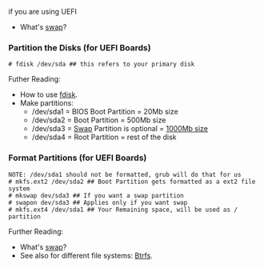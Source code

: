 if you are using UEFI


* What's [swap](https://wiki.archlinux.org/index.php/Swap)?



### Partition the Disks (for UEFI Boards)
    # fdisk /dev/sda ## this refers to your primary disk
Futher Reading:
* How to use [fdisk](https://wiki.archlinux.org/index.php/Fdisk).
* Make partitions:
    * /dev/sda1 = BIOS Boot Partition = 20Mb size
    * /dev/sda2 = Boot Partition = 500Mb size
    * /dev/sda3 = [Swap](https://wiki.archlinux.org/index.php/Swap) Partition is optional = [1000Mb size](https://wiki.archlinux.org/index.php/Swap)
    * /dev/sda4 = Root Partition = rest of the disk
### Format Partitions (for UEFI Boards)
    NOTE: /dev/sda1 should not be formatted, grub will do that for us
    # mkfs.ext2 /dev/sda2 ## Boot Partition gets formatted as a ext2 file system
    # mkswap dev/sda3 ## If you want a swap partition
    # swapon dev/sda3 ## Applies only if you want swap
    # mkfs.ext4 /dev/sda1 ## Your Remaining space, will be used as / partition
Further Reading:
* What's [swap](https://wiki.archlinux.org/index.php/Swap)?
* See also for different file systems: [Btrfs](http://wiki.archlinux.org/index.php/Btrfs).

